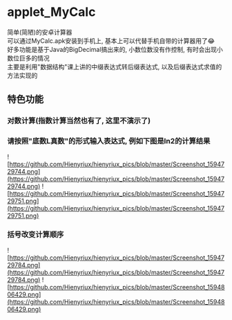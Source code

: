 # applet_MyCalc
简单(简陋)的安卓计算器  
可以通过MyCalc.apk安装到手机上, 基本上可以代替手机自带的计算器用了😂  
好多功能是基于Java的BigDecimal搞出来的, 小数位数没有作控制, 有时会出现小数位巨多的情况  
主要是利用"数据结构"课上讲的中缀表达式转后缀表达式, 以及后缀表达式求值的方法实现的
## 特色功能
### 对数计算(指数计算当然也有了, 这里不演示了)
### 请按照"底数L真数"的形式输入表达式, 例如下图是ln2的计算结果  
![https://github.com/Hienyriux/hienyriux_pics/blob/master/Screenshot_1594729744.png](https://github.com/Hienyriux/hienyriux_pics/blob/master/Screenshot_1594729744.png)
![https://github.com/Hienyriux/hienyriux_pics/blob/master/Screenshot_1594729751.png](https://github.com/Hienyriux/hienyriux_pics/blob/master/Screenshot_1594729751.png)
### 括号改变计算顺序
![https://github.com/Hienyriux/hienyriux_pics/blob/master/Screenshot_1594729784.png](https://github.com/Hienyriux/hienyriux_pics/blob/master/Screenshot_1594729784.png)
![https://github.com/Hienyriux/hienyriux_pics/blob/master/Screenshot_1594806429.png](https://github.com/Hienyriux/hienyriux_pics/blob/master/Screenshot_1594806429.png)
